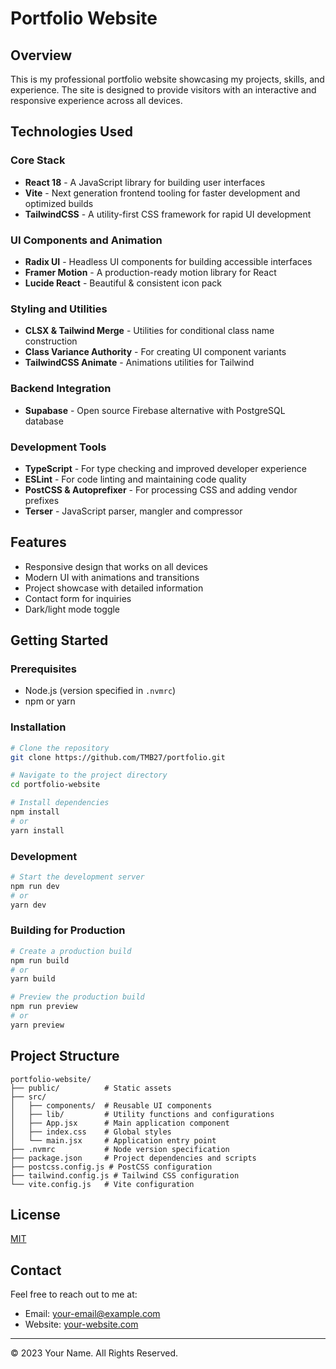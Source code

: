 # Portfolio Website

## Overview
This is my professional portfolio website showcasing my projects, skills, and experience. The site is designed to provide visitors with an interactive and responsive experience across all devices.

## Technologies Used

### Core Stack
- **React 18** - A JavaScript library for building user interfaces
- **Vite** - Next generation frontend tooling for faster development and optimized builds
- **TailwindCSS** - A utility-first CSS framework for rapid UI development

### UI Components and Animation
- **Radix UI** - Headless UI components for building accessible interfaces
- **Framer Motion** - A production-ready motion library for React
- **Lucide React** - Beautiful & consistent icon pack

### Styling and Utilities
- **CLSX & Tailwind Merge** - Utilities for conditional class name construction
- **Class Variance Authority** - For creating UI component variants
- **TailwindCSS Animate** - Animations utilities for Tailwind

### Backend Integration
- **Supabase** - Open source Firebase alternative with PostgreSQL database

### Development Tools
- **TypeScript** - For type checking and improved developer experience
- **ESLint** - For code linting and maintaining code quality
- **PostCSS & Autoprefixer** - For processing CSS and adding vendor prefixes
- **Terser** - JavaScript parser, mangler and compressor

## Features
- Responsive design that works on all devices
- Modern UI with animations and transitions
- Project showcase with detailed information
- Contact form for inquiries
- Dark/light mode toggle

## Getting Started

### Prerequisites
- Node.js (version specified in `.nvmrc`)
- npm or yarn

### Installation
```bash
# Clone the repository
git clone https://github.com/TMB27/portfolio.git

# Navigate to the project directory
cd portfolio-website

# Install dependencies
npm install
# or
yarn install
```

### Development
```bash
# Start the development server
npm run dev
# or
yarn dev
```

### Building for Production
```bash
# Create a production build
npm run build
# or
yarn build

# Preview the production build
npm run preview
# or
yarn preview
```

## Project Structure
```
portfolio-website/
├── public/          # Static assets
├── src/
│   ├── components/  # Reusable UI components
│   ├── lib/         # Utility functions and configurations
│   ├── App.jsx      # Main application component
│   ├── index.css    # Global styles
│   └── main.jsx     # Application entry point
├── .nvmrc           # Node version specification
├── package.json     # Project dependencies and scripts
├── postcss.config.js # PostCSS configuration
├── tailwind.config.js # Tailwind CSS configuration
└── vite.config.js   # Vite configuration
```

## License
[MIT](https://choosealicense.com/licenses/mit/)

## Contact
Feel free to reach out to me at:
- Email: [your-email@example.com](mailto:tejasbadhe@tejfolio.xyz)
- Website: [your-website.com](https://tejfolio.xyz)

---

© 2023 Your Name. All Rights Reserved. 
